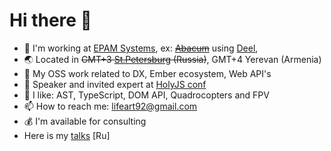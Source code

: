 # Hi there 👋

- 🧘 I'm working at [EPAM Systems](https://epam.com/), ex: ~~[Abacum](https://www.abacum.io/)~~ using [Deel](https://deel.com/referrals/Aleksandr-9Rl3aXx5),
- :earth_asia: Located in ~~GMT+3 [St.Petersburg](https://youtu.be/SUff9wXxlfE?t=11) (Russia)~~, GMT+4 Yerevan (Armenia)
- 🔭 My OSS work related to DX, Ember ecosystem, Web API's
- :mega: Speaker and invited expert at [HolyJS conf](https://holyjs.ru/en/)
- 🌱 I like: AST, TypeScript, DOM API, Quadrocopters and FPV
- 📫 How to reach me: <a href="mailto:lifeart92@gmail.com">lifeart92@gmail.com</a>
- :moneybag: I'm available for consulting
- Here is my [talks](./talks.md) [Ru]

<img src="https://github-readme-stats.vercel.app/api?username=lifeart&&show_icons=true" alt="" role="presentation" />
